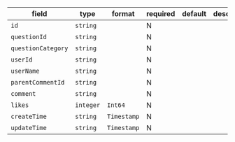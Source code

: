 | field | type | format | required | default | description |
|---|---|---|---|---|---|
| `id` | `string` |  | N |  |
| `questionId` | `string` |  | N |  |
| `questionCategory` | `string` |  | N |  |
| `userId` | `string` |  | N |  |
| `userName` | `string` |  | N |  |
| `parentCommentId` | `string` |  | N |  |
| `comment` | `string` |  | N |  |
| `likes` | `integer` | `Int64` | N |  |
| `createTime` | `string` | `Timestamp` | N |  |  |
| `updateTime` | `string` | `Timestamp` | N |  |  |
